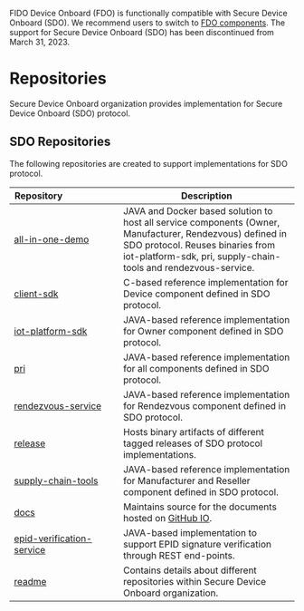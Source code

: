 FIDO Device Onboard (FDO) is functionally compatible with Secure Device Onboard (SDO). We recommend users to switch to [FDO components](https://github.com/orgs/fido-device-onboard/repositories). The support for Secure Device Onboard (SDO) has been discontinued from March 31, 2023.

# Repositories

Secure Device Onboard organization provides implementation for Secure Device Onboard (SDO) protocol.

## SDO Repositories

The following repositories are created to support implementations for SDO protocol.

| Repository&nbsp;&nbsp;&nbsp;&nbsp;&nbsp;&nbsp;&nbsp;&nbsp;&nbsp;&nbsp;&nbsp;&nbsp;&nbsp;&nbsp;&nbsp;&nbsp;&nbsp;&nbsp;&nbsp;&nbsp;&nbsp; | Description |
|---|---|
| [all-in-one-demo](https://github.com/secure-device-onboard/all-in-one-demo) | JAVA and Docker based solution to host all service components (Owner, Manufacturer, Rendezvous) defined in SDO protocol. Reuses binaries from iot-platform-sdk, pri, supply-chain-tools and rendezvous-service. |
| [client-sdk](https://github.com/secure-device-onboard/client-sdk) | C-based reference implementation for Device component defined in SDO protocol. |
| [iot-platform-sdk](https://github.com/secure-device-onboard/iot-platform-sdk) | JAVA-based reference implementation for Owner component defined in SDO protocol. |
| [pri](https://github.com/secure-device-onboard/pri) | JAVA-based reference implementation for all components defined in SDO protocol. |
| [rendezvous-service](https://github.com/secure-device-onboard/rendezvous-service) | JAVA-based reference implementation for Rendezvous component defined in SDO protocol. |
| [release](https://github.com/secure-device-onboard/release) | Hosts binary artifacts of different tagged releases of SDO protocol implementations. |
| [supply-chain-tools](https://github.com/secure-device-onboard/supply-chain-tools) | JAVA-based reference implementation for Manufacturer and Reseller component defined in SDO protocol. |
| [docs](https://github.com/secure-device-onboard/docs) | Maintains source for the documents hosted on [GitHub IO](https://secure-device-onboard.github.io/docs). |
| [epid-verification-service](https://github.com/fido-device-onboard/epid-verification-service) | JAVA-based implementation to support EPID signature verification through REST end-points. |
| [readme](https://github.com/secure-device-onboard/readme) | Contains details about different repositories within Secure Device Onboard organization. |
